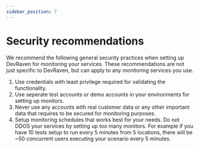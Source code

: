 ```yaml
---
sidebar_position: 7
---
```


# Security recommendations

We recommend the following general security practices when setting up DevRaven for monitoring your services. These recommendations are not just specific to DevRaven, but can apply to any monitoring services you use.

1. Use credentials with least privilege required for validating the functionality.
2. Use seperate test accounts or demo accounts in your environments for setting up monitors. 
3. Never use any accounts with real customer data or any other important data that requires to be secured for monitoring purposes.
4. Setup monitoring schedules that works best for your needs. Do not DDOS your services by setting up too many monitors. For example if you have 10 tests setup to run every 5 minutes from 5 locations, there will be ~50 concurrent users executing your scenario every 5 minutes.